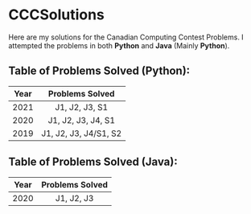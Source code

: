 # CCCSolutions
Here are my solutions for the Canadian Computing Contest Problems. I attempted the problems in both **Python** and **Java** (Mainly **Python**).
## Table of Problems Solved (**Python**):
| Year | Problems Solved |
| ------------- |:-------------:|
| 2021      | J1, J2, J3, S1 |
| 2020      | J1, J2, J3, J4, S1 |
| 2019      | J1, J2, J3, J4/S1, S2 |

## Table of Problems Solved (**Java**):
| Year | Problems Solved |
| ------------- |:-------------:|
| 2020      | J1, J2, J3 |
